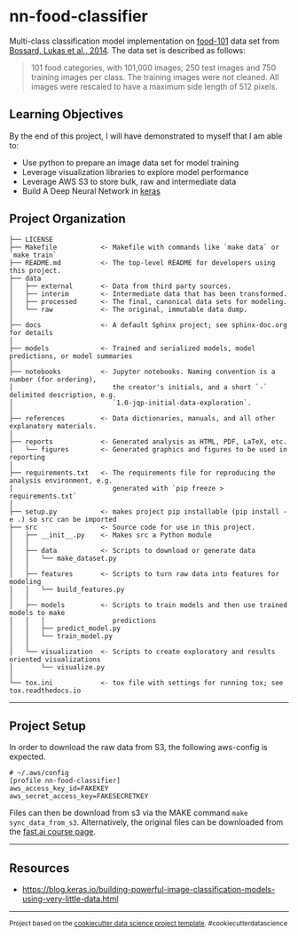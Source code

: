 nn-food-classifier
==============================

Multi-class classification model implementation on [food-101](https://course.fast.ai/datasets) data set from [Bossard, Lukas et al., 2014](https://www.semanticscholar.org/paper/Food-101-Mining-Discriminative-Components-with-Bossard-Guillaumin/8e3f12804882b60ad5f59aad92755c5edb34860e).  The data set is described as follows:

> 101 food categories, with 101,000 images; 250 test images and 750 training images per class. The training images were not cleaned. All images were rescaled to have a maximum side length of 512 pixels.

Learning Objectives
------------

By the end of this project, I will have demonstrated to myself that I am able to:

- Use python to prepare an image data set for model training
- Leverage visualization libraries to explore model performance
- Leverage AWS S3 to store bulk, raw and intermediate data
- Build A Deep Neural Network in [keras](https://keras.io/)

Project Organization
------------

    ├── LICENSE
    ├── Makefile           <- Makefile with commands like `make data` or `make train`
    ├── README.md          <- The top-level README for developers using this project.
    ├── data
    │   ├── external       <- Data from third party sources.
    │   ├── interim        <- Intermediate data that has been transformed.
    │   ├── processed      <- The final, canonical data sets for modeling.
    │   └── raw            <- The original, immutable data dump.
    │
    ├── docs               <- A default Sphinx project; see sphinx-doc.org for details
    │
    ├── models             <- Trained and serialized models, model predictions, or model summaries
    │
    ├── notebooks          <- Jupyter notebooks. Naming convention is a number (for ordering),
    │                         the creator's initials, and a short `-` delimited description, e.g.
    │                         `1.0-jqp-initial-data-exploration`.
    │
    ├── references         <- Data dictionaries, manuals, and all other explanatory materials.
    │
    ├── reports            <- Generated analysis as HTML, PDF, LaTeX, etc.
    │   └── figures        <- Generated graphics and figures to be used in reporting
    │
    ├── requirements.txt   <- The requirements file for reproducing the analysis environment, e.g.
    │                         generated with `pip freeze > requirements.txt`
    │
    ├── setup.py           <- makes project pip installable (pip install -e .) so src can be imported
    ├── src                <- Source code for use in this project.
    │   ├── __init__.py    <- Makes src a Python module
    │   │
    │   ├── data           <- Scripts to download or generate data
    │   │   └── make_dataset.py
    │   │
    │   ├── features       <- Scripts to turn raw data into features for modeling
    │   │   └── build_features.py
    │   │
    │   ├── models         <- Scripts to train models and then use trained models to make
    │   │   │                 predictions
    │   │   ├── predict_model.py
    │   │   └── train_model.py
    │   │
    │   └── visualization  <- Scripts to create exploratory and results oriented visualizations
    │       └── visualize.py
    │
    └── tox.ini            <- tox file with settings for running tox; see tox.readthedocs.io

--------

Project Setup
--------

In order to download the raw data from S3, the following aws-config is expected.

```
# ~/.aws/config
[profile nn-food-classifier]
aws_access_key_id=FAKEKEY
aws_secret_access_key=FAKESECRETKEY
```

Files can then be download from s3 via the MAKE command `make sync_data_from_s3`. Alternatively, the original files can be downloaded from the [fast.ai course page](https://course.fast.ai/datasets).

--------

Resources
--------

- https://blog.keras.io/building-powerful-image-classification-models-using-very-little-data.html

--------

<p><small>Project based on the <a target="_blank" href="https://drivendata.github.io/cookiecutter-data-science/">cookiecutter data science project template</a>. #cookiecutterdatascience</small></p>
